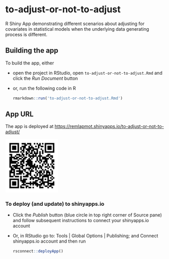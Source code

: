 
<!-- README.md is generated from README.Rmd. Please edit that file -->

# to-adjust-or-not-to-adjust

R Shiny App demonstrating different scenarios about adjusting for
covariates in statistical models when the underlying data generating
process is different.

## Building the app

To build the app, either

-   open the project in RStudio, open `to-adjust-or-not-to-adjust.Rmd`
    and click the *Run Document* button

-   or, run the following code in R

    ``` r
    rmarkdown::run('to-adjust-or-not-to-adjust.Rmd')
    ```

## App URL

The app is deployed at
<https://remlapmot.shinyapps.io/to-adjust-or-not-to-adjust/>

<img src="img/qrcode.svg" width="33%" />

### To deploy (and update) to shinyapps.io

-   Click the *Publish* button (blue circle in top right corner of
    Source pane) and follow subsequent instructions to connect your
    shinyapps.io account

-   Or, in RStudio go to: Tools \| Global Options \| Publishing; and
    Connect shinyapps.io account and then run

    ``` r
    rsconnect::deployApp()
    ```
